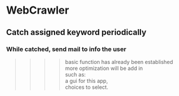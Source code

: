 # WebCrawler

## Catch assigned keyword periodically

### While catched, send mail to info the user <br/>
>>>>basic function has already been established <br/>
more optimization  will be add in  <br/>
such as: <br/>
a gui for this app,  <br/>
choices to select.  <br/>
